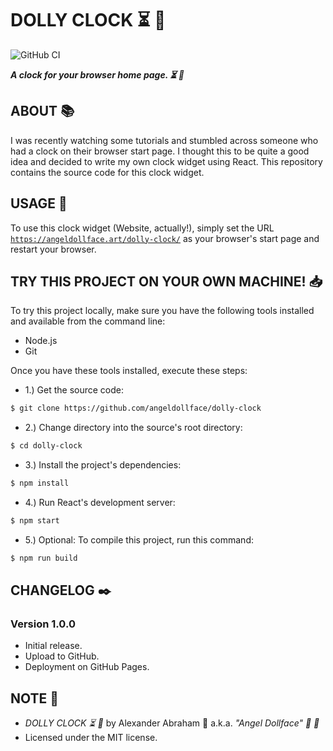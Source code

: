 # DOLLY CLOCK :hourglass_flowing_sand: :dolls:

![GitHub CI](https://github.com/angeldollface/dolly-clock/actions/workflows/react.yml/badge.svg)

***A clock for your browser home page. :hourglass_flowing_sand: :dolls:***

## ABOUT :books:

I was recently watching some tutorials and stumbled across someone who had a clock on their browser start page. I thought this to be quite a good idea and decided to write my own clock widget using React. This repository contains the source code for this clock widget.

## USAGE :hammer:

To use this clock widget (Website, actually!), simply set the URL [`https://angeldollface.art/dolly-clock/`](https://angeldollface.art/dolly-clock/) as your browser's start page and restart your browser.

## TRY THIS PROJECT ON YOUR OWN MACHINE! :inbox_tray:

To try this project locally, make sure you have the following tools installed and available from the command line:

- Node.js
- Git

Once you have these tools installed, execute these steps:

- 1.) Get the source code:

```bash
$ git clone https://github.com/angeldollface/dolly-clock
```

- 2.) Change directory into the source's root directory:

```bash
$ cd dolly-clock
```

- 3.) Install the project's dependencies:

```bash
$ npm install
```

- 4.) Run React's development server:

```bash
$ npm start
```

- 5.) Optional: To compile this project, run this command:

```bash
$ npm run build
```


## CHANGELOG :black_nib:

### Version 1.0.0

- Initial release.
- Upload to GitHub.
- Deployment on GitHub Pages.

## NOTE :scroll:

- *DOLLY CLOCK :hourglass_flowing_sand: :dolls:* by Alexander Abraham :black_heart: a.k.a. *"Angel Dollface" :dolls: :ribbon:*
- Licensed under the MIT license.
